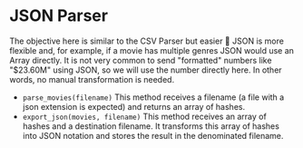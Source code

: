 # JSON Parser

The objective here is similar to the CSV Parser but easier 🙂 JSON is more
flexible and, for example, if a movie has multiple genres JSON would use an
Array directly. It is not very common to send "formatted" numbers like "$23.60M"
using JSON, so we will use the number directly here. In other words, no manual
transformation is needed.

- `parse_movies(filename)` This method receives a filename (a file with a json
  extension is expected) and returns an array of hashes.
- `export_json(movies, filename)` This method receives an array of hashes and a
  destination filename. It transforms this array of hashes into JSON notation
  and stores the result in the denominated filename.
